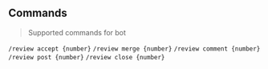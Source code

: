 ## Commands

> Supported commands for bot

`/review accept {number}`
`/review merge {number}`
`/review comment {number}`
`/review post {number}`
`/review close {number}`

